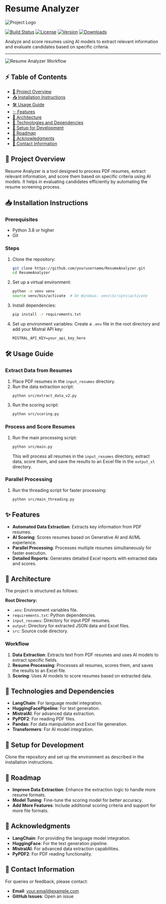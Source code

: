 # Resume Analyzer

![Project Logo](https://via.placeholder.com/150 "Project Logo")

[![Build Status](https://img.shields.io/badge/build-passing-brightgreen)](https://github.com/yourusername/ResumeAnalyzer/actions)
[![License](https://img.shields.io/badge/license-MIT-blue)](LICENSE)
[![Version](https://img.shields.io/badge/version-1.0.0-blue)](https://github.com/yourusername/ResumeAnalyzer/releases)
[![Downloads](https://img.shields.io/badge/downloads-1k%2B-brightgreen)](https://github.com/yourusername/ResumeAnalyzer)

Analyze and score resumes using AI models to extract relevant information and evaluate candidates based on specific criteria.

---

![Resume Analyzer Workflow](https://via.placeholder.com/800x400 "Workflow Visualization")

## ⚡ Table of Contents
- [🌟 Project Overview](#-project-overview)
- [📥 Installation Instructions](#-installation-instructions)
- [🛠️ Usage Guide](#️-usage-guide)
- [✨ Features](#-features)
- [📐 Architecture](#-architecture)
- [🛑 Technologies and Dependencies](#-technologies-and-dependencies)
- [🔧 Setup for Development](#-setup-for-development)
- [🚀 Roadmap](#-roadmap)
- [🙏 Acknowledgments](#-acknowledgments)
- [📧 Contact Information](#-contact-information)

## 🌟 Project Overview

Resume Analyzer is a tool designed to process PDF resumes, extract relevant information, and score them based on specific criteria using AI models. It helps in evaluating candidates efficiently by automating the resume screening process.

## 📥 Installation Instructions

### Prerequisites
- Python 3.8 or higher
- Git

### Steps

1. Clone the repository:
   ```bash
   git clone https://github.com/yourusername/ResumeAnalyzer.git
   cd ResumeAnalyzer
   ```

2. Set up a virtual environment:
   ```bash
   python -m venv venv
   source venv/bin/activate  # On Windows: venv\Scripts\activate
   ```

3. Install dependencies:
   ```bash
   pip install -r requirements.txt
   ```

4. Set up environment variables:
   Create a `.env` file in the root directory and add your Mistral API key:
   ```
   MISTRAL_API_KEY=your_api_key_here
   ```

## 🛠️ Usage Guide

### Extract Data from Resumes
1. Place PDF resumes in the `input_resumes` directory.
2. Run the data extraction script:
   ```bash
   python src/extract_data_v2.py
   ```
3. Run the scoring script:
    ```bash
    python src/scoring.py
    ```

### Process and Score Resumes
1. Run the main processing script:
   ```bash
   python src/main.py
   ```
   This will process all resumes in the `input_resumes` directory, extract data, score them, and save the results to an Excel file in the `output_xl` directory.

### Parallel Processing
1. Run the threading script for faster processing:
   ```bash
   python src/main_threading.py
   ```

## ✨ Features

- **Automated Data Extraction**: Extracts key information from PDF resumes.
- **AI Scoring**: Scores resumes based on Generative AI and AI/ML experience.
- **Parallel Processing**: Processes multiple resumes simultaneously for faster execution.
- **Detailed Reports**: Generates detailed Excel reports with extracted data and scores.

## 📐 Architecture

The project is structured as follows:

**Root Directory:**
- `.env`: Environment variables file.
- `requirements.txt`: Python dependencies.
- `input_resumes`: Directory for input PDF resumes.
- `output`: Directory for extracted JSON data and Excel files.
- `src`: Source code directory.

### Workflow
1. **Data Extraction**: Extracts text from PDF resumes and uses AI models to extract specific fields.
2. **Resume Processing**: Processes all resumes, scores them, and saves the results to an Excel file.
3. **Scoring**: Uses AI models to score resumes based on extracted data.


## 🛑 Technologies and Dependencies

- **LangChain**: For language model integration.
- **HuggingFacePipeline**: For text generation.
- **MistralAI**: For advanced data extraction.
- **PyPDF2**: For reading PDF files.
- **Pandas**: For data manipulation and Excel file generation.
- **Transformers**: For AI model integration.

## 🔧 Setup for Development

Clone the repository and set up the environment as described in the installation instructions.

## 🚀 Roadmap

- **Improve Data Extraction**: Enhance the extraction logic to handle more resume formats.
- **Model Tuning**: Fine-tune the scoring model for better accuracy.
- **Add More Features**: Include additional scoring criteria and support for more file formats.

## 🙏 Acknowledgments

- **LangChain**: For providing the language model integration.
- **HuggingFace**: For the text generation pipeline.
- **MistralAI**: For advanced data extraction capabilities.
- **PyPDF2**: For PDF reading functionality.

## 📧 Contact Information

For queries or feedback, please contact:

- **Email**: your.email@example.com
- **GitHub Issues**: Open an issue
